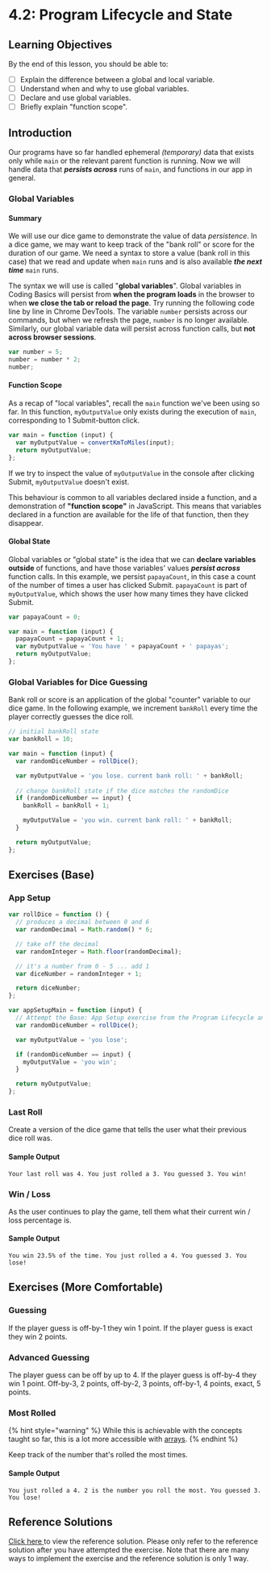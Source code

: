 # 4.2: Program Lifecycle and State

## Learning Objectives

By the end of this lesson, you should be able to:

* [ ] Explain the difference between a global and local variable.
* [ ] Understand when and why to use global variables.
* [ ] Declare and use global variables.
* [ ] Briefly explain "function scope".

## Introduction

Our programs have so far handled ephemeral _(temporary)_ data that exists only while `main` or the relevant parent function is running. Now we will handle data that _**persists across**_ runs of `main`, and functions in our app in general.

### Global Variables

#### Summary

We will use our dice game to demonstrate the value of data _persistence_. In a dice game, we may want to keep track of the "bank roll" or score for the duration of our game. We need a syntax to store a value (bank roll in this case) that we read and update when `main` runs and is also available _**the next time**_ `main` runs.

The syntax we will use is called "**global variables**". Global variables in Coding Basics will persist from **when the program loads** in the browser to when **we close the tab or reload the page**. Try running the following code line by line in Chrome DevTools. The variable `number` persists across our commands, but when we refresh the page, `number` is no longer available. Similarly, our global variable data will persist across function calls, but **not across browser sessions**.

```javascript
var number = 5;
number = number * 2;
number;
```

#### Function Scope

As a recap of "local variables", recall the `main` function we've been using so far. In this function, `myOutputValue` only exists during the execution of `main`, corresponding to 1 Submit-button click.

```javascript
var main = function (input) {
  var myOutputValue = convertKmToMiles(input);
  return myOutputValue;
};
```

If we try to inspect the value of `myOutputValue` in the console after clicking Submit, `myOutputValue` doesn't exist.

This behaviour is common to all variables declared inside a function, and a demonstration of **"function scope"** in JavaScript. This means that variables declared in a function are available for the life of that function, then they disappear.

#### Global State

Global variables or "global state" is the idea that we can **declare variables outside** of functions, and have those variables' values _**persist across**_ function calls. In this example, we persist `papayaCount`, in this case a count of the number of times a user has clicked Submit. `papayaCount` is part of `myOutputValue`, which shows the user how many times they have clicked Submit.

```javascript
var papayaCount = 0;

var main = function (input) {
  papayaCount = papayaCount + 1;
  var myOutputValue = 'You have ' + papayaCount + ' papayas';
  return myOutputValue;
};
```

### Global Variables for Dice Guessing

Bank roll or score is an application of the global "counter" variable to our dice game. In the following example, we increment `bankRoll` every time the player correctly guesses the dice roll.

```javascript
// initial bankRoll state
var bankRoll = 10;

var main = function (input) {
  var randomDiceNumber = rollDice();

  var myOutputValue = 'you lose. current bank roll: ' + bankRoll;
  
  // change bankRoll state if the dice matches the randomDice
  if (randomDiceNumber == input) {
    bankRoll = bankRoll + 1;

    myOutputValue = 'you win. current bank roll: ' + bankRoll;
  }

  return myOutputValue;
};
```

## Exercises (Base)

### **App Setup**

```javascript
var rollDice = function () {
  // produces a decimal between 0 and 6
  var randomDecimal = Math.random() * 6;

  // take off the decimal
  var randomInteger = Math.floor(randomDecimal);

  // it's a number from 0 - 5 ... add 1
  var diceNumber = randomInteger + 1;

  return diceNumber;
};

var appSetupMain = function (input) {
  // Attempt the Base: App Setup exercise from the Program Lifecycle and State module below with appSetupMain as the main function.
  var randomDiceNumber = rollDice();

  var myOutputValue = 'you lose';

  if (randomDiceNumber == input) {
    myOutputValue = 'you win';
  }

  return myOutputValue;
};
```

### **Last Roll**

Create a version of the dice game that tells the user what their previous dice roll was.

#### Sample Output

`Your last roll was 4. You just rolled a 3. You guessed 3. You win!`

### **Win / Loss**

As the user continues to play the game, tell them what their current win / loss percentage is.

#### Sample Output

`You win 23.5% of the time. You just rolled a 4. You guessed 3. You lose!`

## Exercises (More Comfortable)

### **Guessing**

If the player guess is off-by-1 they win 1 point. If the player guess is exact they win 2 points.

### **Advanced Guessing**

The player guess can be off by up to 4. If the player guess is off-by-4 they win 1 point. Off-by-3, 2 points, off-by-2, 3 points, off-by-1, 4 points, exact, 5 points.

### **Most Rolled**

{% hint style="warning" %}
While this is achievable with the concepts taught so far, this is a lot more accessible with [arrays](../1-data-types-structures-and-manipulations/1.3-arrays.md).
{% endhint %}

Keep track of the number that's rolled the most times.

#### Sample Output

`You just rolled a 4. 2 is the number you roll the most. You guessed 3. You lose!`

## Reference Solutions

[Click here ](https://github.com/rocketacademy/basics-starter-code/blob/8.1-refSolns-moreComfortable/script.js)to view the reference solution. Please only refer to the reference solution after you have attempted the exercise. Note that there are many ways to implement the exercise and the reference solution is only 1 way.

